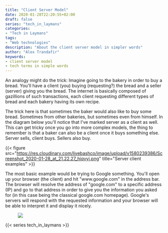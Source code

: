 ```yaml
---
title: "Client Server Model"
date: 2020-01-28T22:20:55+02:00
draft: false
series: "tech_in_laymans"
categories:
- "Tech in Laymans"
tags: 
- "Web technologies"
description: "About the client server model in simpler words"
author: "Alex Trandafir"
keywords:
- client server model
- tech terms in simple words
---
```


<!-- wp:paragraph -->
<p>An analogy might do the trick: Imagine going to the bakery in order to buy a bread. You'll have a client (you) buying (requesting?) the bread and a seller (server) giving you the bread. The internet is basically composed of gazillions of such transactions, each client requesting different types of bread and each bakery having its own recipe. </p>
<!-- /wp:paragraph -->

<!-- wp:paragraph -->
<p>The trick here is that sometimes the baker would also like to buy some bread. Sometimes from other bakeries, but sometimes even from himself. In the diagram below you'll notice that I've marked server as a client as well. This can get tricky once you go into more complex models, the thing to remember is that a baker can also be a client once it buys something else. Server sells, client buys. Sellers also buy.</p>
<!-- /wp:paragraph -->

{{< figure src="https://res.cloudinary.com/livebashco/image/upload/v1580239386/Screenshot_2020-01-28_at_21.22.27_hiqvyj.png" title="Server client examples" >}}

<!-- wp:paragraph -->
<p>The most basic example would be trying to Google something. You'll open up your browser (the client) and hit "www.google.com" in the address bar. The browser will resolve the address of "google.com" to a specific address (IP) and go to that address in order to give you the information you asked for (in this case being the classical google.com homepage). Google's servers will respond with the requested information and your browser will be able to interpret it and display it nicely.</p>
<!-- /wp:paragraph -->

<!-- wp:embed {"url":"https://res.cloudinary.com/livebashco/image/upload/v1580240458/Screenshot_2020-01-28_at_21.40.51_i00wje.png","type":"rich","providerNameSlug":""} -->
<figure class="wp-block-embed is-type-rich"><div class="wp-block-embed__wrapper">
<img src ="https://res.cloudinary.com/livebashco/image/upload/v1580240458/Screenshot_2020-01-28_at_21.40.51_i00wje.png"/>
</div></figure>
<!-- /wp:embed -->

{{< series tech_in_laymans >}}
